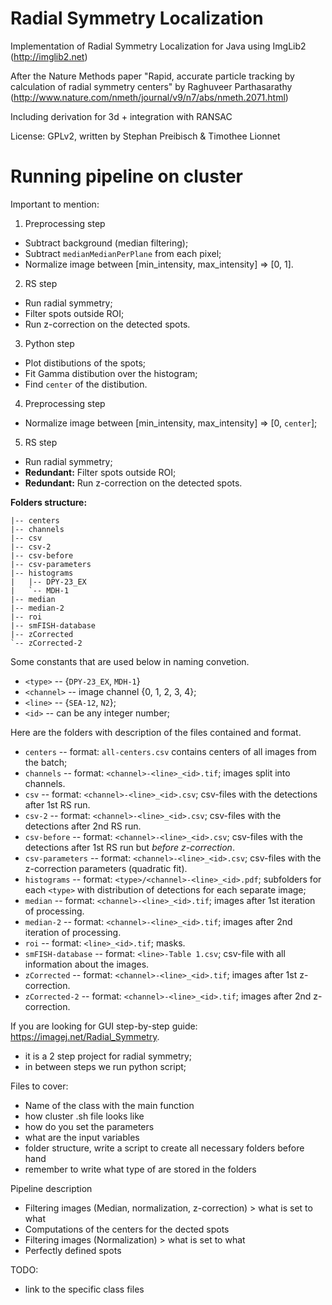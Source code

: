 # Radial Symmetry Localization
Implementation of Radial Symmetry Localization for Java using ImgLib2 (http://imglib2.net)

After the Nature Methods paper "Rapid, accurate particle tracking by calculation of radial symmetry centers" by Raghuveer Parthasarathy (http://www.nature.com/nmeth/journal/v9/n7/abs/nmeth.2071.html)

Including derivation for 3d + integration with RANSAC

License: GPLv2, written by Stephan Preibisch & Timothee Lionnet


# Running pipeline on cluster 

Important to mention:

1. Preprocessing step
- Subtract background (median filtering);
- Subtract `medianMedianPerPlane` from each pixel;
- Normalize image between [min_intensity, max_intensity] => [0, 1].

2. RS step 
- Run radial symmetry;
- Filter spots outside ROI;
- Run z-correction on the detected spots.

3. Python step
- Plot distibutions of the spots;
- Fit Gamma distibution over the histogram;
- Find `center` of the distibution. 

4. Preprocessing step
- Normalize image between [min_intensity, max_intensity] => [0, `center`];

5. RS step
- Run radial symmetry;
- **Redundant:** Filter spots outside ROI; 
- **Redundant:** Run z-correction on the detected spots.

**Folders structure:**

```
|-- centers
|-- channels
|-- csv
|-- csv-2
|-- csv-before
|-- csv-parameters
|-- histograms
|   |-- DPY-23_EX
|   `-- MDH-1
|-- median
|-- median-2
|-- roi
|-- smFISH-database
|-- zCorrected
`-- zCorrected-2
```

Some constants that are used below in naming convetion.

- `<type>` -- {`DPY-23_EX`, `MDH-1`}
- `<channel>` -- image channel {0, 1, 2, 3, 4};
- `<line>` -- {`SEA-12`, `N2`};
- `<id>` -- can be any integer number;

Here are the folders with description of the files contained and format.

- `centers` -- format: `all-centers.csv` contains centers of all images from the batch; 
- `channels` -- format: `<channel>-<line>_<id>.tif`; images split into channels.
- `csv` -- format: `<channel>-<line>_<id>.csv`; csv-files with the detections after 1st RS run.
- `csv-2` -- format: `<channel>-<line>_<id>.csv`; csv-files with the detections after 2nd RS run.
- `csv-before` -- format: `<channel>-<line>_<id>.csv`; csv-files with the detections after 1st RS run but _before z-correction_.
- `csv-parameters` -- format: `<channel>-<line>_<id>.csv`; csv-files with the z-correction parameters (quadratic fit).
- `histograms` -- format: `<type>/<channel>-<line>_<id>.pdf`; subfolders for each `<type>` with distribution of detections for each separate image;
- `median` -- format: `<channel>-<line>_<id>.tif`; images after 1st iteration of processing.
- `median-2` -- format: `<channel>-<line>_<id>.tif`; images after 2nd iteration of processing.
- `roi` -- format: `<line>_<id>.tif`; masks.
- `smFISH-database` -- format: `<line>-Table 1.csv`; csv-file with all information about the images. 
- `zCorrected` -- format: `<channel>-<line>_<id>.tif`; images after 1st z-correction.
- `zCorrected-2` -- format: `<channel>-<line>_<id>.tif`; images after 2nd z-correction.

If you are looking for GUI step-by-step guide: https://imagej.net/Radial_Symmetry.


- it is a 2 step project for radial symmetry;
- in between steps we run python script;


Files to cover:
- Name of the class with the main function
- how cluster .sh file looks like
- how do you set the parameters 
- what are the input variables 
- folder structure, write a script to create all necessary folders before hand
- remember to write what type of are stored in the folders 


Pipeline description 
- Filtering images (Median, normalization, z-correction) > what is set to what
- Computations of the centers for the dected spots
- Filtering images (Normalization) > what is set to what
- Perfectly defined spots

TODO:
- link to the specific class files  